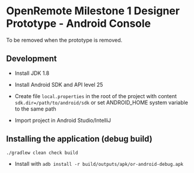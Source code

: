 # OpenRemote Milestone 1 Designer Prototype - Android Console

To be removed when the prototype is removed.

Development
---

* Install JDK 1.8

* Install Android SDK and API level 25

* Create file `local.properties` in the root of the project with content `sdk.dir=/path/to/android/sdk` or set ANDROID_HOME system variable to the same path

* Import project in Android Studio/IntelliJ

Installing the application (debug build)
---

    ./gradlew clean check build

* Install with `adb install -r build/outputs/apk/or-android-debug.apk`
